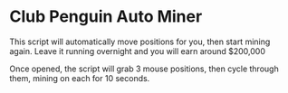 # Club Penguin Auto Miner

This script will automatically move positions for you, then start mining again. 
Leave it running overnight and you will earn around $200,000

Once opened, the script will grab 3 mouse positions, then cycle through them, mining on each for 10 seconds.
